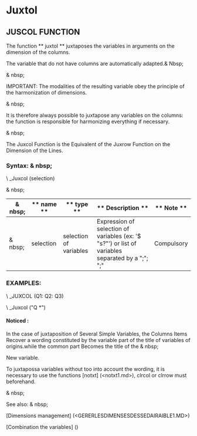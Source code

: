 # Juxtol

## JUSCOL FUNCTION

The function ** juxtol ** juxtaposes the variables in arguments on the dimension of the columns.

The variable that do not have columns are automatically adapted.& Nbsp;

& nbsp;

IMPORTANT: The modalities of the resulting variable obey the principle of the harmonization of dimensions.

& nbsp;

It is therefore always possible to juxtapose any variables on the columns: the function is responsible for harmonizing everything if necessary.

& nbsp;

The Juxcol Function is the Equivalent of the Juxrow Function on the Dimension of the Lines.

### Syntax: & nbsp;

\ _Juxcol (selection)

& nbsp;

| & nbsp; | ** name ** | ** type ** | ** Description ** | ** Note ** |
| --- | --- | --- | --- | --- |
| & nbsp; | selection | selection of variables | Expression of selection of variables (ex: '$ "s?"') or list of variables separated by a ";"; ";"| Compulsory |

### EXAMPLES:

\ _JUXCOL (Q1: Q2: Q3)

\ _Juxcol ("Q \*")

#### Noticed :

In the case of juxtaposition of Several Simple Variables, the Columns Items Recover a wording constituted by the variable part of the title of variables of origins.while the common part Becomes the title of the & nbsp;

New variable.

To juxtapossa variables without too into account the wording, it is necessary to use the functions [notxt] (<notxt1.md>), clrcol or clrrow must beforehand.

& nbsp;

See also: & nbsp;

[Dimensions management] (<GERERLESDIMENSESDESSEDAIRAIBLE1.MD>)

[Combination the variables] (<combination thevariables1.md>)